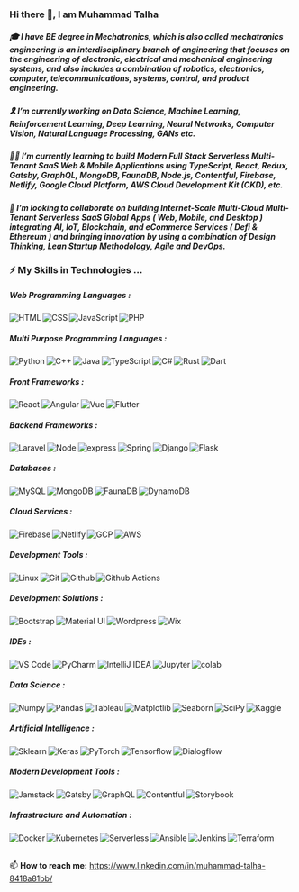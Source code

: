 ### Hi there 👋, I am Muhammad Talha

##### 🎓 I have BE degree in Mechatronics, which is also called mechatronics engineering is an interdisciplinary branch of engineering that focuses on the engineering of electronic, electrical and mechanical engineering systems, and also includes a combination of robotics, electronics, computer, telecommunications, systems, control, and product engineering.

##### 🎗️ I’m currently working on Data Science, Machine Learning, Reinforcement Learning, Deep Learning, Neural Networks, Computer Vision, Natural Language Processing, GANs etc. 

##### 👨‍💻 I’m currently learning to build Modern Full Stack Serverless Multi-Tenant SaaS Web & Mobile Applications using TypeScript, React, Redux, Gatsby, GraphQL, MongoDB, FaunaDB, Node.js, Contentful, Firebase, Netlify, Google Cloud Platform, AWS Cloud Development Kit (CKD), etc. 

##### 🤝 I’m looking to collaborate on building Internet-Scale Multi-Cloud Multi-Tenant Serverless SaaS Global Apps ( Web, Mobile, and Desktop ) integrating AI, IoT, Blockchain, and eCommerce Services ( Defi & Ethereum ) and bringing innovation by using a combination of Design Thinking, Lean Startup Methodology, Agile and DevOps.  

### ⚡ My Skills in Technologies ... 

##### Web Programming Languages : 

<img align="left" alt="HTML" src="https://img.shields.io/badge/-HTML-E34F26?logo=html5&logoColor=white&style=flat" />

<img align="left" alt="CSS" src="https://img.shields.io/badge/-CSS-1572B6?logo=css3&logoColor=white&style=flat" />

<img align="left" alt="JavaScript" src="https://img.shields.io/badge/-JavaScript-F7DF1E?logo=JavaScript&logoColor=white&style=flat" />

<img align="left" alt="PHP" src="https://img.shields.io/badge/-PHP-777BB4?logo=PHP&logoColor=white&style=flat" />

<br/>

##### Multi Purpose Programming Languages : 

<img align="left" alt="Python" src="https://img.shields.io/badge/-Python-3776AB?logo=Python&logoColor=white&style=flat" />

<img align="left" alt="C++" src="https://img.shields.io/badge/-C++-00599C?logo=C++&logoColor=white&style=flat" />

<img align="left" alt="Java" src="https://img.shields.io/badge/-Java-007396?logo=Java&logoColor=white&style=flat" />

<img align="left" alt="TypeScript" src="https://img.shields.io/badge/-TypeScript-3178C6?logo=TypeScript&logoColor=white&style=flat" />

<img align="left" alt="C#" src="https://img.shields.io/badge/-C Sharp-239120?logo=C-Sharp&logoColor=white&style=flat" />

<img align="left" alt="Rust" src="https://img.shields.io/badge/-Rust-000000?logo=Rust&logoColor=white&style=flat" />

<img align="left" alt="Dart" src="https://img.shields.io/badge/-Dart-0175C2?logo=Dart&logoColor=white&style=flat" />

<br/>

##### Front Frameworks :

<img align="left" alt="React" src="https://img.shields.io/badge/-React-61DAFB?logo=react&logoColor=white&style=flat" />

<img align="left" alt="Angular" src="https://img.shields.io/badge/-Angular-DD0031?logo=Angular&logoColor=white&style=flat" />

<img align="left" alt="Vue" src="https://img.shields.io/badge/-Vue-4FC08D?logo=Vue.js&logoColor=white&style=flat" />

<img align="left" alt="Flutter" src="https://img.shields.io/badge/-Flutter-02569B?logo=Flutter&logoColor=white&style=flat" />

<br/>

##### Backend Frameworks :

<img align="left" alt="Laravel" src="https://img.shields.io/badge/-Laravel-FF2D20?logo=Laravel&logoColor=white&style=flat" />

<img align="left" alt="Node" src="https://img.shields.io/badge/-Node.js-339933?logo=Node.js&logoColor=white&style=flat" />

<img align="left" alt="express" src="https://img.shields.io/badge/-Express-000000?logo=Express&logoColor=white&style=flat" />

<img align="left" alt="Spring" src="https://img.shields.io/badge/-Spring-6DB33F?logo=Spring&logoColor=white&style=flat" />

<img align="left" alt="Django" src="https://img.shields.io/badge/-Django-092E20?logo=Django&logoColor=white&style=flat" />

<img align="left" alt="Flask" src="https://img.shields.io/badge/-Flask-000000?logo=Flask&logoColor=white&style=flat" />

<br/>

##### Databases :

<img align="left" alt="MySQL" src="https://img.shields.io/badge/-MySQL-4479A1?logo=MySQL&logoColor=white&style=flat" />

<img align="left" alt="MongoDB" src="https://img.shields.io/badge/-MongoDB-47A248?logo=MongoDB&logoColor=white&style=flat" />

<img align="left" alt="FaunaDB" src="https://img.shields.io/badge/-FaunaDB-29B2FE?logo=Freelancer&logoColor=white&style=flat" />

<img align="left" alt="DynamoDB" src="https://img.shields.io/badge/-DynamoDB-4053D6?logo=Amazon DynamoDB&logoColor=white&style=flat" />

<br/>

##### Cloud Services :

<img align="left" alt="Firebase" src="https://img.shields.io/badge/-Firebase-FFCA28?logo=Firebase&logoColor=white&style=flat" />

<img align="left" alt="Netlify" src="https://img.shields.io/badge/-Netlify-00C7B7?logo=Netlify&logoColor=white&style=flat" />

<img align="left" alt="GCP" src="https://img.shields.io/badge/-Google Cloud-4285F4?logo=Google Cloud&logoColor=white&style=flat" />

<img align="left" alt="AWS" src="https://img.shields.io/badge/-Amazon AWS-232F3E?logo=Amazon AWS&logoColor=white&style=flat" />

<br/>

##### Development Tools :

<img align="left" alt="Linux" src="https://img.shields.io/badge/-Linux-FCC624?logo=Linux&logoColor=white&style=flat" />

<img align="left" alt="Git" src="https://img.shields.io/badge/-Git-F05032?logo=Git&logoColor=white&style=flat" />

<img align="left" alt="Github" src="https://img.shields.io/badge/-Github-181717?logo=Github&logoColor=white&style=flat" />

<img align="left" alt="Github Actions" src="https://img.shields.io/badge/-Github Actions-2088FF?logo=Github Actions&logoColor=white&style=flat" />

<br/>

##### Development Solutions :

<img align="left" alt="Bootstrap" src="https://img.shields.io/badge/-Bootstrap-7952B3?logo=Bootstrap&logoColor=white&style=flat" />

<img align="left" alt="Material UI" src="https://img.shields.io/badge/-Material UI-0081CB?logo=Material-UI&logoColor=white&style=flat" />

<img align="left" alt="Wordpress" src="https://img.shields.io/badge/-WordPress-21759B?logo=WordPress&logoColor=white&style=flat" />

<img align="left" alt="Wix" src="https://img.shields.io/badge/-Wix.com-0C6EFC?logo=Wix&logoColor=white&style=flat" />

<br/>

##### IDEs :

<img align="left" alt="VS Code" src="https://img.shields.io/badge/-Visual Studio Code-007ACC?logo=Visual Studio Code&logoColor=white&style=flat" />

<img align="left" alt="PyCharm" src="https://img.shields.io/badge/-PyCharm-000000?logo=PyCharm&logoColor=white&style=flat" />

<img align="left" alt="IntelliJ IDEA" src="https://img.shields.io/badge/-IntelliJ IDEA-000000?logo=IntelliJ IDEA&logoColor=white&style=flat" />

<img align="left" alt="Jupyter" src="https://img.shields.io/badge/-Jupyter Notebook-F37626?logo=Jupyter&logoColor=white&style=flat" />

<img align="left" alt="colab" src="https://img.shields.io/badge/-Google Colab-F9AB00?logo=Google Colab&logoColor=white&style=flat" />

<br/>

##### Data Science :

<img align="left" alt="Numpy" src="https://img.shields.io/badge/-Numpy-013243?logo=Numpy&logoColor=white&style=flat" />

<img align="left" alt="Pandas" src="https://img.shields.io/badge/-Pandas-150458?logo=Pandas&logoColor=white&style=flat" />

<img align="left" alt="Tableau" src="https://img.shields.io/badge/-Tableau-E97627?logo=Tableau&logoColor=white&style=flat" />

<img align="left" alt="Matplotlib" src="https://img.shields.io/badge/-Matplotlib-CA4245?logo=React Router&logoColor=white&style=flat" />

<img align="left" alt="Seaborn" src="https://img.shields.io/badge/-Seaborn-CA2171?logo=Consul&logoColor=white&style=flat" />

<img align="left" alt="SciPy" src="https://img.shields.io/badge/-SciPy-8CAAE6?logo=SciPy&logoColor=white&style=flat" />

<img align="left" alt="Kaggle" src="https://img.shields.io/badge/-Kaggle-20BEFF?logo=Kaggle&logoColor=white&style=flat" />

<br/>

##### Artificial Intelligence :

<img align="left" alt="Sklearn" src="https://img.shields.io/badge/-Sklearn-F7931E?logo=Scikit-learn&logoColor=white&style=flat" />

<img align="left" alt="Keras" src="https://img.shields.io/badge/-Keras-D00000?logo=Keras&logoColor=white&style=flat" />

<img align="left" alt="PyTorch" src="https://img.shields.io/badge/-PyTorch-EE4C2C?logo=PyTorch&logoColor=white&style=flat" />

<img align="left" alt="Tensorflow" src="https://img.shields.io/badge/-Tensorflow-FF6F00?logo=Tensorflow&logoColor=white&style=flat" />

<img align="left" alt="Dialogflow" src="https://img.shields.io/badge/-Dialogflow-FF6F00?logo=Dialogflow&logoColor=white&style=flat" />

<br/>

##### Modern Development Tools :

<img align="left" alt="Jamstack" src="https://img.shields.io/badge/-Jamstack-F0047F?logo=Jamstack&logoColor=white&style=flat" />

<img align="left" alt="Gatsby" src="https://img.shields.io/badge/-Gatsby-663399?logo=Gatsby&logoColor=white&style=flat" />

<img align="left" alt="GraphQL" src="https://img.shields.io/badge/-GraphQL-E10098?logo=GraphQL&logoColor=white&style=flat" />

<img align="left" alt="Contentful" src="https://img.shields.io/badge/-Contentful-2478CC?logo=Contentful&logoColor=white&style=flat" />

<img align="left" alt="Storybook" src="https://img.shields.io/badge/-Storybook-FF4785?logo=Storybook&logoColor=white&style=flat" />

<br/>

##### Infrastructure and Automation :

<img align="left" alt="Docker" src="https://img.shields.io/badge/-Docker-2496ED?logo=Docker&logoColor=white&style=flat" />

<img align="left" alt="Kubernetes" src="https://img.shields.io/badge/-Kubernetes-326CE5?logo=Kubernetes&logoColor=white&style=flat" />

<img align="left" alt="Serverless" src="https://img.shields.io/badge/-Serverless-FD5750?logo=Serverless&logoColor=white&style=flat" />

<img align="left" alt="Ansible" src="https://img.shields.io/badge/-Ansible-EE0000?logo=Ansible&logoColor=white&style=flat" />

<img align="left" alt="Jenkins" src="https://img.shields.io/badge/-Jenkins-D24939?logo=Jenkins&logoColor=white&style=flat" />

<img align="left" alt="Terraform" src="https://img.shields.io/badge/-Terraform-623CE4?logo=Terraform&logoColor=white&style=flat" />

<br/>

<br/> 

📫 **How to reach me:** https://www.linkedin.com/in/muhammad-talha-8418a81bb/
